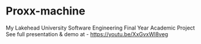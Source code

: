 # Proxx-machine
My Lakehead University Software Engineering Final Year Academic Project
See full presentation & demo at - https://youtu.be/XxGvxWl8veg
